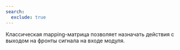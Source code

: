 ```yaml
---
search:
  exclude: true
---
```

<!--include-start-->
Классическая mapping-матрица позволяет назначать действия с выходом на фронты сигнала на входе модуля.
<!--include-end-->
